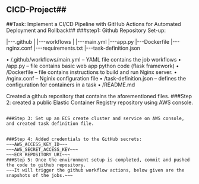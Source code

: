 ﻿## CICD-Project##
##Task: Implement a CI/CD Pipeline with GitHub Actions for Automated Deployment and Rollback##
###step1: Github Repository Set-up:
 
|---.github
|           |---workflows
|                      |---main.yml
|---app.py
|---Dockerfile
|---nginx.conf
|---requirements.txt
|---task-definition.json

•	/.github/workflows/main.yml – YAML file contains the job workflows
•	/app.py – file contains basic web app python code (flask framework)
•	/Dockerfile – file contains instructions to build and run Nginx server.
•	/nginx.conf – Nginix configuration file
•	/task-definition.json – defines the configuration for containers in a task
•	/README.md

Created a github repository that contains the aforementioned files. 
###Step 2: created a public Elastic Container Registry repository using AWS console. 
~~~Public ECR URI: public.ecr.aws/i5u9n7k9/nginix-web-app~~~

###Step 3: Set up an ECS create cluster and service on AWS console, and created task definition file.


###Step 4: Added credentials to the GitHub secrets:
~~~AWS_ACCESS_KEY_ID~~~
~~~AWS_SECRET_ACCESS_KEY~~~
~~~ECR_REPOSITORY_URI~~~
###Step 5: Once the environment setup is completed, commit and pushed the code to github repository.
~~~It will trigger the github workflow actions, below given are the snapshots of the jobs.~~~
